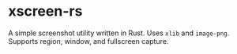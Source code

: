 # xscreen-rs
A simple screenshot utility written in Rust. Uses `xlib` and `image-png`.  
Supports region, window, and fullscreen capture.
